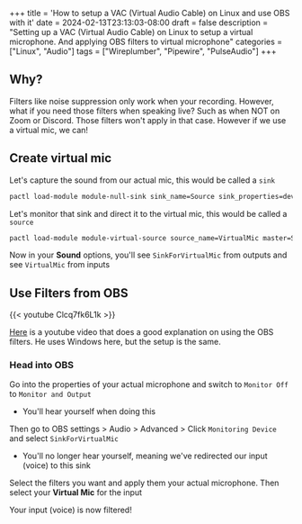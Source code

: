 +++
title = 'How to setup a VAC (Virtual Audio Cable) on Linux and use OBS with it'
date = 2024-02-13T23:13:03-08:00
draft = false
description = "Setting up a VAC (Virtual Audio Cable) on Linux to setup a virtual microphone. And applying OBS filters to virtual microphone"
categories = ["Linux", "Audio"]
tags = ["Wireplumber", "Pipewire", "PulseAudio"]
+++

## Why?

Filters like noise suppression only work when your recording. However, what if
you need those filters when speaking live? Such as when NOT on Zoom or Discord.
Those filters won't apply in that case. However if we use a virtual mic, we can!

## Create virtual mic

Let's capture the sound from our actual mic, this would be called a `sink`

```bash
pactl load-module module-null-sink sink_name=Source sink_properties=device.description="SinkForVirtualMic"
```

Let's monitor that sink and direct it to the virtual mic, this would be called
a `source`

```bash
pactl load-module module-virtual-source source_name=VirtualMic master=Source.monitor
```

Now in your **Sound** options, you'll see `SinkForVirtualMic` from outputs and
see `VirtualMic` from inputs

## Use Filters from OBS

{{< youtube Clcq7fk6L1k >}}

[Here](https://www.youtube.com/watch?v=Clcq7fk6L1k) is a youtube video that does
a good explanation on using the OBS filters. He uses Windows here, but the setup
is the same.

### Head into OBS

Go into the properties of your actual microphone and switch to `Monitor Off`
to `Monitor and Output`

- You'll hear yourself when doing this

Then go to OBS settings > Audio > Advanced > Click `Monitoring Device` and
select `SinkForVirtualMic`

- You'll no longer hear yourself, meaning we've redirected our input (voice) to
  this sink

Select the filters you want and apply them your actual microphone. Then select
your **Virtual Mic** for the input

Your input (voice) is now filtered!
